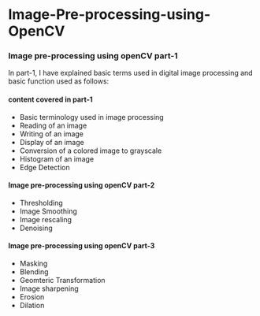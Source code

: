 # Image-Pre-processing-using-OpenCV
### Image pre-processing using openCV part-1
In part-1, I have explained basic terms used in digital image processing and basic function used as follows: 
#### content covered in part-1
* Basic terminology used in image processing
* Reading of an image 
* Writing of an image
* Display of an image
* Conversion of a colored image to grayscale
* Histogram of an image
* Edge Detection 

#### Image pre-processing using openCV part-2
* Thresholding
* Image Smoothing
* Image rescaling
* Denoising

#### Image pre-processing using openCV part-3
* Masking
* Blending
* Geomteric Transformation
* Image sharpening
* Erosion
* Dilation


